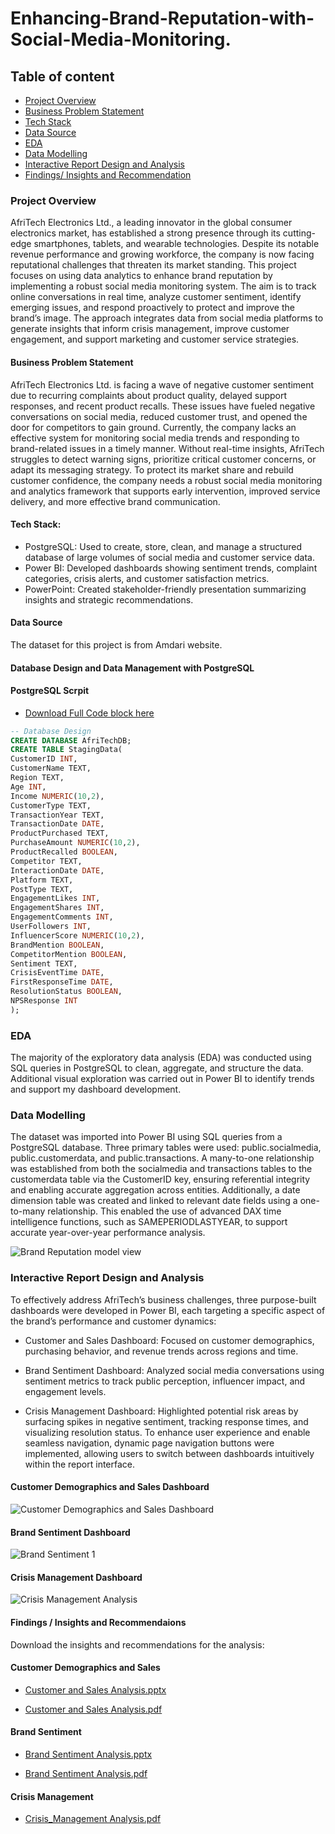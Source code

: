 # Enhancing-Brand-Reputation-with-Social-Media-Monitoring.

## Table of content
- [Project Overview](#project-overview)
- [Business Problem Statement](#business-problem-statement)
- [Tech Stack](#tech-stack)
- [Data Source](#data-source)
- [EDA](#eda)
- [Data Modelling](#data-modelling)
- [Interactive Report Design and Analysis](#interactive-report)
- [Findings/ Insights and Recommendation](#findings-recommendations)

### Project Overview
AfriTech Electronics Ltd., a leading innovator in the global consumer electronics market, has established a strong presence through its cutting-edge smartphones, tablets, and wearable technologies. Despite its notable revenue performance and growing workforce, the company is now facing reputational challenges that threaten its market standing.
This project focuses on using data analytics to enhance brand reputation by implementing a robust social media monitoring system. The aim is to track online conversations in real time, analyze customer sentiment, identify emerging issues, and respond proactively to protect and improve the brand’s image. The approach integrates data from social media platforms to generate insights that inform crisis management, improve customer engagement, and support marketing and customer service strategies.

#### Business Problem Statement
AfriTech Electronics Ltd. is facing a wave of negative customer sentiment due to recurring complaints about product quality, delayed support responses, and recent product recalls. These issues have fueled negative conversations on social media, reduced customer trust, and opened the door for competitors to gain ground.
Currently, the company lacks an effective system for monitoring social media trends and responding to brand-related issues in a timely manner. Without real-time insights, AfriTech struggles to detect warning signs, prioritize critical customer concerns, or adapt its messaging strategy.
To protect its market share and rebuild customer confidence, the company needs a robust social media monitoring and analytics framework that supports early intervention, improved service delivery, and more effective brand communication.

#### Tech Stack:
- PostgreSQL: Used to create, store, clean, and manage a structured database of large volumes of social media and customer service data.
- Power BI: Developed dashboards showing sentiment trends, complaint categories, crisis alerts, and customer satisfaction metrics.
- PowerPoint: Created stakeholder-friendly presentation summarizing insights and strategic recommendations.

#### Data Source
The dataset for this project is from Amdari website.

####  Database Design and Data Management with PostgreSQL
#### PostgreSQL Scrpit
- [Download Full Code block here](https://github.com/yiadomboakye/Enhancing-Brand-Reputation-with-Social-Media-Monitoring/blob/main/PostgresSQL%20Script.ssmssln)
``` Sql
-- Database Design
CREATE DATABASE AfriTechDB;
CREATE TABLE StagingData(
CustomerID INT,
CustomerName TEXT,
Region TEXT,
Age INT,
Income NUMERIC(10,2),
CustomerType TEXT,
TransactionYear TEXT,
TransactionDate DATE,
ProductPurchased TEXT,
PurchaseAmount NUMERIC(10,2),
ProductRecalled BOOLEAN,
Competitor TEXT,
InteractionDate DATE,
Platform TEXT,
PostType TEXT,
EngagementLikes INT,
EngagementShares INT,
EngagementComments INT,
UserFollowers INT,
InfluencerScore NUMERIC(10,2),
BrandMention BOOLEAN,
CompetitorMention BOOLEAN,
Sentiment TEXT,
CrisisEventTime DATE,
FirstResponseTime DATE,
ResolutionStatus BOOLEAN,
NPSResponse INT
);
```
### EDA
The majority of the exploratory data analysis (EDA) was conducted using SQL queries in PostgreSQL to clean, aggregate, and structure the data. Additional visual exploration was carried out in Power BI to identify trends and support my dashboard development.

### Data Modelling
The dataset was imported into Power BI using SQL queries from a PostgreSQL database. Three primary tables were used: public.socialmedia, public.customerdata, and public.transactions. A many-to-one relationship was established from both the socialmedia and transactions tables to the customerdata table via the CustomerID key, ensuring referential integrity and enabling accurate aggregation across entities.
Additionally, a date dimension table was created and linked to relevant date fields using a one-to-many relationship. This enabled the use of advanced DAX time intelligence functions, such as SAMEPERIODLASTYEAR, to support accurate year-over-year performance analysis.

![Brand Reputation model view](https://github.com/user-attachments/assets/8269435b-19a2-49e2-a396-449e855a95cd)


### Interactive Report Design and Analysis
To effectively address AfriTech’s business challenges, three purpose-built dashboards were developed in Power BI, each targeting a specific aspect of the brand’s performance and customer dynamics:
- Customer and Sales Dashboard: Focused on customer demographics, purchasing behavior, and revenue trends across regions and time.

- Brand Sentiment Dashboard: Analyzed social media conversations using sentiment metrics to track public perception, influencer impact, and engagement levels.

- Crisis Management Dashboard: Highlighted potential risk areas by surfacing spikes in negative sentiment, tracking response times, and visualizing resolution status.
  To enhance user experience and enable seamless navigation, dynamic page navigation buttons were implemented, allowing users to switch between dashboards intuitively within the report interface.


#### Customer Demographics and Sales Dashboard

![Customer Demographics and Sales Dashboard](https://github.com/user-attachments/assets/e52ac871-8dd7-49a1-a81e-9e0e9c12593c)


#### Brand Sentiment Dashboard

![Brand Sentiment 1](https://github.com/user-attachments/assets/14b37dae-baee-4c8a-8d91-d735a1cca85f)


#### Crisis Management Dashboard

![Crisis Management Analysis](https://github.com/user-attachments/assets/748bd26f-64ab-4e7c-936b-485609a5a644)


#### Findings / Insights and Recommendaions
Download the insights and recommendations for the analysis:

#### Customer Demographics and Sales

- [Customer and Sales Analysis.pptx](https://github.com/user-attachments/files/20833742/Customer.and.Sales.Analysis.pptx)

 - [Customer and Sales Analysis.pdf](https://github.com/user-attachments/files/20833712/Customer.and.Sales.Analysis.pdf)

#### Brand Sentiment 

- [Brand Sentiment Analysis.pptx](https://github.com/user-attachments/files/20833903/Brand.Sentiment.Analysis.pptx)

- [Brand Sentiment Analysis.pdf](https://github.com/user-attachments/files/20833915/Brand.sentiment.Analysis.pdf)

#### Crisis Management

- [Crisis_Management Analysis.pdf](https://github.com/user-attachments/files/20833859/crisis_management_dashboard_.pdf)
